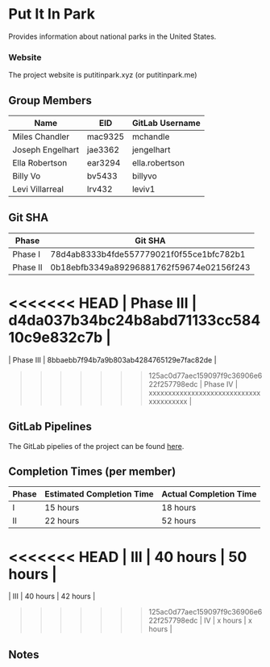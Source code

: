 # Put It In Park

Provides information about national parks in the United States.

### Website
The project website is putitinpark.xyz (or putitinpark.me)

## Group Members
| Name  | EID | GitLab Username |
| ------------- | ------------- | ------------- |
| Miles Chandler | mac9325 | mchandle |
| Joseph Engelhart | jae3362 | jengelhart |
| Ella Robertson | ear3294 | ella.robertson |
| Billy Vo | bv5433 | billyvo |
| Levi Villarreal | lrv432  | leviv1 |

## Git SHA
| Phase | Git SHA |
| ------------- | ------------- |
| Phase I | 78d4ab8333b4fde557779021f0f55ce1bfc782b1 |
| Phase II | 0b18ebfb3349a89296881762f59674e02156f243 |
<<<<<<< HEAD
| Phase III | d4da037b34bc24b8abd71133cc58410c9e832c7b |
=======
| Phase III | 8bbaebb7f94b7a9b803ab4284765129e7fac82de |
>>>>>>> 125ac0d77aec159097f9c36906e622f257798edc
| Phase IV | xxxxxxxxxxxxxxxxxxxxxxxxxxxxxxxxxxxxxxx |

## GitLab Pipelines

The GitLab pipelies of the project can be found [here](https://gitlab.com/leviv1/putitinpark/pipelines).

## Completion Times (per member)
| Phase | Estimated Completion Time | Actual Completion Time |
| ------------- | ------------- | ------------- |
| I | 15 hours | 18 hours |
| II | 22 hours | 52 hours |
<<<<<<< HEAD
| III | 40 hours | 50 hours |
=======
| III | 40 hours | 42 hours |
>>>>>>> 125ac0d77aec159097f9c36906e622f257798edc
| IV | x hours | x hours |

## Notes
